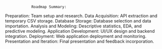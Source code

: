                 Roadmap Summary:
Preparation: Team setup and research. Data Acquisition: API extraction and temporary CSV storage. Database Storage: Database selection and data importation. Analysis and Modeling: Descriptive statistics, EDA, and predictive modeling. Application Development: UI/UX design and backend integration. Deployment: Web application deployment and monitoring. Presentation and Iteration: Final presentation and feedback incorporation.